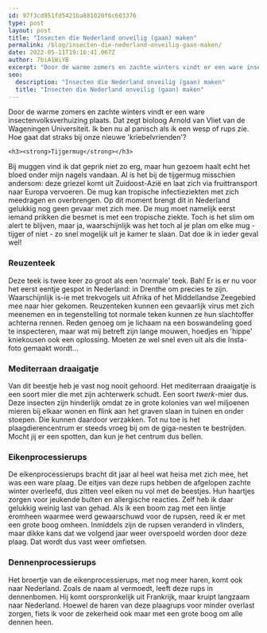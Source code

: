 ```yaml
---
id: 97f3cd951fd5421ba881020f6c603376
type: post
layout: post
title: "Insecten die Nederland onveilig (gaan) maken"
permalink: /blog/insecten-die-nederland-onveilig-gaan-maken/
date: 2022-05-11T19:16:41.067Z
author: 7biA1WiYB
excerpt: "Door de warme zomers en zachte winters vindt er een ware insectenvolksverhuizing plaats. Dat zegt bioloog Arnold van Vliet van de Wageningen Universiteit. Ik ben nu al panisch als ik een wesp of rups zie. Hoe gaat dat straks bij onze nieuwe 'kriebelvrienden'?  "
seo:
  description: "Insecten die Nederland onveilig (gaan) maken"
  title: "Insecten die Nederland onveilig (gaan) maken"
---
```

Door de warme zomers en zachte winters vindt er een ware insectenvolksverhuizing plaats. Dat zegt bioloog Arnold van Vliet van de Wageningen Universiteit. Ik ben nu al panisch als ik een wesp of rups zie. Hoe gaat dat straks bij onze nieuwe 'kriebelvrienden'?  

    <h3><strong>Tijgermug</strong></h3>
<p>Bij muggen vind ik dat geprik niet zo erg, maar hun gezoem haalt echt het bloed onder mijn nagels vandaan. Al is het bij de tijgermug misschien andersom: deze griezel komt uit Zuidoost-Azië en laat zich via fruittransport naar Europa vervoeren. De mug kan tropische infectieziekten met zich meedragen en overbrengen. Op dit moment brengt dit in Nederland gelukkig nog geen gevaar met zich mee. De mug moet namelijk eerst iemand prikken die besmet is met een tropische ziekte. Toch is het slim om alert te blijven, maar ja, waarschijnlijk was het toch al je plan om elke mug - tijger of niet - zo snel mogelijk uit je kamer te slaan. Dat doe ik in ieder geval wel!</p>
<h3><strong>Reuzenteek</strong></h3>
<p>Deze teek is twee keer zo groot als een 'normale' teek. Bah! Er is er nu voor het eerst eentje gespot in Nederland: in Drenthe om precies te zijn. Waarschijnlijk is-ie met trekvogels uit Afrika of het Middellandse Zeegebied mee naar hier gekomen. Reuzenteken kunnen een gevaarlijk virus met zich meenemen en in tegenstelling tot normale teken kunnen ze hun slachtoffer achterna rennen. Reden genoeg om je lichaam na een boswandeling goed te inspecteren, maar wat mij betreft zijn lange mouwen, hoedjes en 'hippe' kniekousen ook een oplossing. Moeten ze wel snel even uit als die Insta-foto gemaakt wordt...</p>
<h3><strong>Mediterraan draaigatje</strong></h3>
<p>Van dit beestje heb je vast nog nooit gehoord. Het mediterraan draaigatje is een soort mier die met zijn achterwerk schudt. Een soort <em>twerk</em>-mier dus. Deze insecten zijn hinderlijk omdat ze in grote kolonies van wel miljoenen mieren bij elkaar wonen en flink aan het graven slaan in tuinen en onder stoepen. Die kunnen daardoor verzakken. Tot nu toe is het plaagdierencentrum er steeds vroeg bij om de giga-nesten te bestrijden. Mocht jij er een spotten, dan kun je het centrum dus bellen.</p>
<h3><strong>Eikenprocessierups</strong></h3>
<p>De eikenprocessierups bracht dit jaar al heel wat heisa met zich mee, het was een ware plaag. De eitjes van deze rups hebben de afgelopen zachte winter overleefd, dus zitten veel eiken nu vol met de beestjes. Hun haartjes zorgen voor jeukende bulten en allergische reacties. Zelf heb ik daar gelukkig weinig last van gehad. Als ik een boom zag met een lintje eromheen waarmee werd gewaarschuwd voor de rupsen, reed ik er met een grote boog omheen. Inmiddels zijn de rupsen veranderd in vlinders, maar dikke kans dat we volgend jaar weer overspoeld worden door deze plaag. Dat wordt dus vast weer omfietsen.</p>
<h3><strong>Dennenprocessierups </strong></h3>
<p>Het broertje van de eikenprocessierups, met nog meer haren, komt ook naar Nederland. Zoals de naam al vermoedt, leeft deze rups in dennenbomen. Hij komt oorspronkelijk uit Frankrijk, maar kruipt langzaam naar Nederland. Hoewel de haren van deze plaagrups voor minder overlast zorgen, fiets ik voor de zekerheid ook maar met een grote boog om alle dennen heen.</p>  
